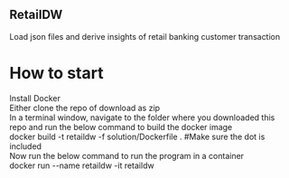 ## RetailDW
Load json files and derive insights of retail banking customer transaction
# How to start
Install Docker  
Either clone the repo of download as zip  
In a terminal window, navigate to the folder where you downloaded this repo and run the below command to build the docker image  
		docker build -t retaildw -f solution/Dockerfile .  #Make sure the dot is included  
Now run the below command to run the program in a container  
		docker run --name retaildw -it retaildw  

